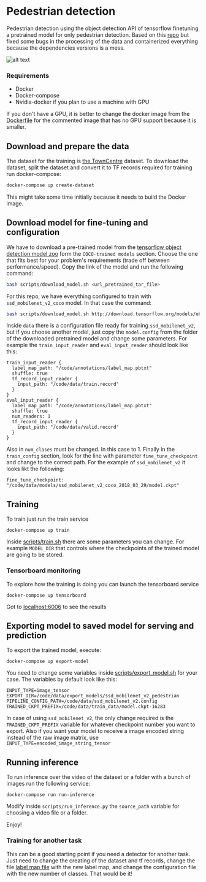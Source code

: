 # Pedestrian detection
Pedestrian detection using the object detection API of tensorflow finetuning a pretrained model for only pedestrian detection. Based on this [repo](https://github.com/thatbrguy/Pedestrian-Detection) but fixed some bugs in the processing of the data and containerized everything because the dependencies versions is a mess.

![alt text][s1] 


### Requirements
* Docker
* Docker-compose
* Nvidia-docker if you plan to use a machine with GPU

If you don't have a GPU, it is better to change the docker image from the [Dockerfile](Dockerfile) for the commented image that has no GPU support because it is smaller.


## Download and prepare the data
The dataset for the training is [the TownCentre](http://www.robots.ox.ac.uk/ActiveVision/Research/Projects/2009bbenfold_headpose/project.html#datasets) dataset. To download the dataset, split the dataset and convert it to TF records required for training run docker-compose:

```bash
docker-compose up create-dataset
```

This might take some time initially because it needs to build the Docker image.

## Download model for fine-tuning and configuration
We have to download a pre-trained model from the [tensorflow object detection model zoo](https://github.com/tensorflow/models/blob/master/research/object_detection/g3doc/detection_model_zoo.md) form the `COCO-trained models` section. Choose the one that fits best for your problem's requirements (trade off between performance/speed). Copy the link of the model and run the following command:
```bash
bash scripts/download_model.sh <url_pretrained_tar_file>
```
For this repo, we have everything configured to train with `ssd_mobilenet_v2_coco` model. In that case the command:
```bash
bash scripts/download_model.sh http://download.tensorflow.org/models/object_detection/ssd_mobilenet_v2_coco_2018_03_29.tar.gz
```

Inside `data` there is a configuration file ready for training `ssd_mobilenet_v2`, but if you choose another model, just copy the `model.config` from the folder of the downloaded pretrained model and change some parameters. For example the `train_input_reader` and `eval_input_reader` should look like this:
```
train_input_reader {
  label_map_path: "/code/annotations/label_map.pbtxt"
  shuffle: true
  tf_record_input_reader {
    input_path: "/code/data/train.record"
  }
}
eval_input_reader {
  label_map_path: "/code/annotations/label_map.pbtxt"
  shuffle: true
  num_readers: 1
  tf_record_input_reader {
    input_path: "/code/data/valid.record"
  }
}  
```
Also in `num_clases` must be changed. In this case to 1. Finally in the `train_config` section, look for the line with parameter `fine_tune_checkpoint` and change to the correct path. For the example of `ssd_mobilenet_v2` it looks likt the following:
```
fine_tune_checkpoint: "/code/data/models/ssd_mobilenet_v2_coco_2018_03_29/model.ckpt"
```


## Training
To train just run the train service
```
docker-compose up train
```

Inside  [scripts/train.sh](scripts/train.sh) there are some parameters you can change. For example `MODEL_DIR` that controls where the checkpoints of the trained model are going to be stored.

### Tensorboard monitoring
To explore how the training is doing you can launch the tensorboard service
```
docker-compose up tensorboard
```
Got to [localhost:6006](http://localhost:6006) to see the results

## Exporting model to saved model for serving and prediction
To export the trained model, execute:
```
docker-compose up export-model
```

You need to change some variables inside [scripts/export_model.sh](scripts/export_model.sh) for your case. The variables by default look like this:

```
INPUT_TYPE=image_tensor
EXPORT_DIR=/code/data/export_models/ssd_mobilenet_v2_pedestrian
PIPELINE_CONFIG_PATH=/code/data/ssd_mobilenet_v2.config
TRAINED_CKPT_PREFIX=/code/data/train_data/model.ckpt-16283
```

In case of using `ssd_mobilenet_v2`, the only change required is the `TRAINED_CKPT_PREFIX` variable for whatever checkpoint number you want to export. Also if you want your model to receive a image encoded string instead of the raw image matrix, use `INPUT_TYPE=encoded_image_string_tensor`

## Running inference
To run inference over the video of the dataset or a folder with a bunch of images run the following service:
```
docker-compose run run-inference
```
Modify inside `scripts/run_inference.py` the `source_path` variable for choosing a video file or a folder.

Enjoy!

### Training for another task

This can be a good starting point if you need a detector for another task. Just need to change the creating of the dataset and tf records, change the file [label map file](annotations/label_map.pbtxt) with the new label map, and change the configuration file with the new number of classes. That would be it!



[s1]: https://raw.githubusercontent.com/charlielito/pedestrian-detection/master/demo.gif "S"
